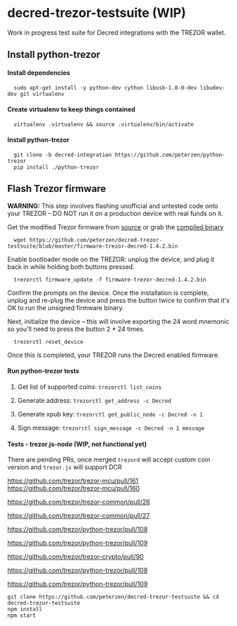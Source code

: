 # decred-trezor-testsuite (WIP)

Work in progress test suite for Decred integrations with the TREZOR wallet.  

## Install python-trezor

#### Install dependencies
```
  sudo apt-get install -y python-dev cython libusb-1.0-0-dev libudev-dev git virtualenv
```

#### Create virtualenv to keep things contained

```
  virtualenv .virtualenv && source .virtualenv/bin/activate
```

#### Install python-trezor

```
  git clone -b decred-integration https://github.com/peterzen/python-trezor
  pip install ./python-trezor  
```

## Flash Trezor firmware

**WARNING:** This step involves flashing unofficial and untested code onto your TREZOR – DO NOT run it on a production device with real funds on it.

Get the modified Trezor firmware from [source](https://github.com/peterzen/trezor-mcu/tree/decred-integration) or grab the [compiled binary](https://github.com/peterzen/decred-trezor-testsuite/blob/master/firmware-trezor-decred-1.4.2.bin)

```
  wget https://github.com/peterzen/decred-trezor-testsuite/blob/master/firmware-trezor-decred-1.4.2.bin
```
Enable bootloader mode on the TREZOR: unplug the device, and plug it back in while holding both buttons pressed. 

```  
  trezorctl firmware_update -f firmware-trezor-decred-1.4.2.bin
```

Confirm the prompts on the device.  Once the installation is complete, unplug and re-plug the device and press the button twice to confirm that it's OK to run the unsigned firmware binary.

Next, initialize the device – this will involve exporting the 24 word mnemonic so you'll need to press the button 2 * 24 times. 

```
  trezorctl reset_device
```
Once this is completed, your TREZOR runs the Decred enabled firmware.

#### Run python-trezor tests

1. Get list of supported coins: ```trezorctl list_coins```

2. Generate address: ```trezorctl get_address -c Decred ```

3. Generate xpub key: ```trezorctl get_public_node -c Decred -n 1 ``` 

4. Sign message: ```trezorctl sign_message -c Decred -n 1 message```


#### Tests - trezor.js-node (WIP, not functional yet)

There are pending PRs, once merged `trezord` will accept custom coin version and `trezor.js` will support DCR

https://github.com/trezor/trezor-mcu/pull/161
https://github.com/trezor/trezor-mcu/pull/160

https://github.com/trezor/trezor-common/pull/26

https://github.com/trezor/trezor-common/pull/27

https://github.com/trezor/python-trezor/pull/108

https://github.com/trezor/python-trezor/pull/109

https://github.com/trezor/trezor-crypto/pull/90

https://github.com/trezor/python-trezor/pull/108

https://github.com/trezor/python-trezor/pull/109

```
git clone https://github.com/peterzen/decred-trezor-testsuite && cd decred-trezor-testsuite
npm install
npm start

```
